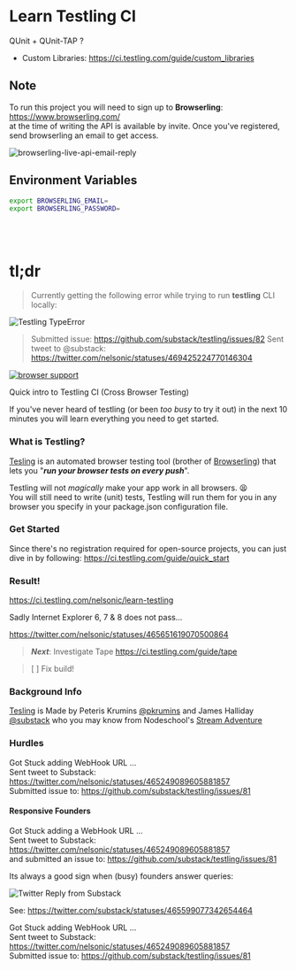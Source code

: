 Learn Testling CI
=================

QUnit + QUnit-TAP ?

+ Custom Libraries: https://ci.testling.com/guide/custom_libraries


## Note

To run this project you will need to sign up to **Browserling**:
https://www.browserling.com/  
at the time of writing the API is available by invite.
Once you've registered, send browserling an email to get access.

![browserling-live-api-email-reply](https://cloud.githubusercontent.com/assets/194400/7678534/cb346b82-fd4c-11e4-899d-6736556a2d23.png)


## Environment Variables

```sh
export BROWSERLING_EMAIL=
export BROWSERLING_PASSWORD=
```


<br />
<br />

# tl;dr

> Currently getting the following error while trying to run **testling** CLI locally:

![Testling TypeError](http://i.imgur.com/VsSdwWv.png)

> Submitted issue: https://github.com/substack/testling/issues/82
> Sent tweet to @substack: https://twitter.com/nelsonic/statuses/469425224770146304


[![browser support](https://ci.testling.com/nelsonic/learn-testling.png)
](https://ci.testling.com/nelsonic/learn-testling)

Quick intro to Testling CI (Cross Browser Testing)

If you've never heard of testling (or been *too busy* to try it out)
in the next 10 minutes you will learn everything you need to get started.

### What is Testling?

[Tesling][] is an automated browser testing tool (brother of [Browserling][])
that lets you "***run your browser tests on every push***".

Testling will not *magically* make your app work in all browsers. :tired_face: <br />
You will still need to write (unit) tests, Testling will run them for you
in any browser you specify in your package.json configuration file.

### Get Started

Since there's no registration required for open-source projects,
you can just dive in by following: https://ci.testling.com/guide/quick_start


### Result!

https://ci.testling.com/nelsonic/learn-testling

Sadly Internet Explorer 6, 7 & 8 does not pass...

https://twitter.com/nelsonic/statuses/465651619070500864



> ***Next***: Investigate Tape https://ci.testling.com/guide/tape

> [ ] Fix build!


### Background Info

[Tesling][] is Made by Peteris Krumins [@pkrumins](https://github.com/pkrumins)
and James Halliday [@substack](https://github.com/substack) who you may
know from Nodeschool's [Stream Adventure][]


### Hurdles

Got Stuck adding WebHook URL ... <br />
Sent tweet to Substack: https://twitter.com/nelsonic/statuses/465249089605881857 <br />
Submitted issue to: https://github.com/substack/testling/issues/81

#### Responsive Founders

Got Stuck adding a WebHook URL ... <br />
Sent tweet to Substack: https://twitter.com/nelsonic/statuses/465249089605881857 <br />
and submitted an issue to: https://github.com/substack/testling/issues/81

Its always a good sign when (busy) founders answer queries:

![Twitter Reply from Substack](http://i.imgur.com/9ynfYGf.png)

See: https://twitter.com/substack/statuses/465599077342654464

[Tesling]: https://ci.testling.com/
[Browserling]: https://browserling.com
[Stream Adventure]: http://nodeschool.io/#stream-adventure

Got Stuck adding WebHook URL ... <br />
Sent tweet to Substack: https://twitter.com/nelsonic/statuses/465249089605881857 <br />
Submitted issue to: https://github.com/substack/testling/issues/81
